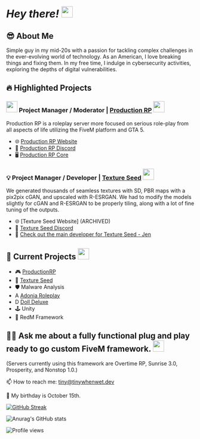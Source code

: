 # ____***Hey there! <img src="https://media.giphy.com/media/hvRJCLFzcasrR4ia7z/giphy.gif" width="30px"/>***____

## 😎 **About Me**
Simple guy in my mid-20s with a passion for tackling complex challenges in the ever-evolving world of technology. As an American, I love breaking things and fixing them. In my free time, I indulge in cybersecurity activities, exploring the depths of digital vulnerabilities.

## 🔥 **Highlighted Projects**

### <img src="https://www.productionrp.net/assets/img/Logo_Mini.png" width="30px"/> Project Manager / Moderator | [Production RP](https://productionrp.net/) <img src="https://www.productionrp.net/assets/img/Logo_Mini.png" width="30px"/>
Production RP is a roleplay server more focused on serious role-play from all aspects of life utilizing the FiveM platform and GTA 5.

- 🌐 [Production RP Website](https://productionrp.net/)
- 💬 [Production RP Discord](https://discord.gg/productionrp)
- 🖥️ [Production RP Core](https://core.productionrp.net)

### 💡 Project Manager / Developer | [Texture Seed](ARCHIVED) <img src="https://media.giphy.com/media/pO6VirqF04cgEUVbzS/giphy.gif" width="30px"/>
We generated thousands of seamless textures with SD, PBR maps with a pix2pix cGAN, and upscaled with R-ESRGAN. We had to modify the models slightly for cGAN and R-ESRGAN to be properly tiling, along with a lot of fine tuning of the outputs.

- 🌐 [Texture Seed Website] (ARCHIVED)
- 💬 [Texture Seed Discord](https://discord.gg/7mEF9rjB4f)
- 🌟 [Check out the main developer for Texture Seed - Jen](https://github.com/JenMaki)

## 🎯 **Current Projects** <img src="https://media.giphy.com/media/du3J3cXyzhj75IOgvA/giphy.gif" width="30px"/>
- 🎮 [ProductionRP](https://www.productionrp.net/)
- 🎨 [Texture Seed](https://textureseed.com/)
- 🛡️ Malware Analysis
- A [Adonia Roleplay](https://discord.gg/adoniarp)
- D [Doll Deluxe](https://discord.gg/P8KqqcDWnh)
- 🕹️ Unity
- 🤠 RedM Framework

## 🤔💬 Ask me about a fully functional plug and play ready to go custom FiveM framework. <img src="https://media.giphy.com/media/3ohzdYJK1wAdPWVk88/giphy.gif" width="30px"/>
(Servers currently using this framework are Overtime RP, Sunrise 3.0, Prosperity, and Nonstop 1.0.)

📫 How to reach me: [tiny@tinywhenwet.dev](mailto:tiny@tinywhenwet.dev)

🎂 My birthday is October 15th.

[![GitHub Streak](https://streak-stats.demolab.com?user=tinywhenwet&theme=tokyonight_duo&hide_border=true&date_format=M%20j%5B%2C%20Y%5D)](https://git.io/streak-stats)

![Anurag's GitHub stats](https://github-readme-stats.vercel.app/api?username=TinyWhenWet&show_icons=true&theme=tokyonight)

![Profile views](https://gpvc.arturio.dev/tinywhenwet)
